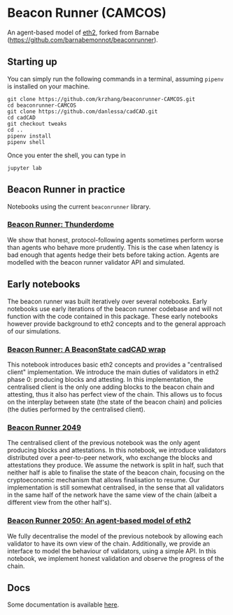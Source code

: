 # Beacon Runner (CAMCOS)

An agent-based model of [eth2](https://github.com/ethereum/eth2.0-specs), forked from Barnabe (https://github.com/barnabemonnot/beaconrunner).

## Starting up

You can simply run the following commands in a terminal, assuming `pipenv` is installed on your machine.

```
git clone https://github.com/krzhang/beaconrunner-CAMCOS.git
cd beaconrunner-CAMCOS
git clone https://github.com/danlessa/cadCAD.git
cd cadCAD
git checkout tweaks
cd ..
pipenv install
pipenv shell
```

Once you enter the shell, you can type in

```
jupyter lab
```

## Beacon Runner in practice

Notebooks using the current `beaconrunner` library.

### [Beacon Runner: Thunderdome](https://github.com/barnabemonnot/beaconrunner/blob/master/notebooks/thunderdome.ipynb)

We show that honest, protocol-following agents sometimes perform worse than agents who behave more prudently. This is the case when latency is bad enough that agents hedge their bets before taking action. Agents are modelled with the beacon runner validator API and simulated.

## Early notebooks

The beacon runner was built iteratively over several notebooks. Early notebooks use early iterations of the beacon runner codebase and will not function with the code contained in this package. These early notebooks however provide background to eth2 concepts and to the general approach of our simulations.

### [Beacon Runner: A BeaconState cadCAD wrap](https://github.com/ethereum/rig/blob/master/eth2economics/code/beaconrunner/beacon_runner.ipynb)

This notebook introduces basic eth2 concepts and provides a "centralised client" implementation. We introduce the main duties of validators in eth2 phase 0: producing blocks and attesting. In this implementation, the centralised client is the only one adding blocks to the beacon chain and attesting, thus it also has perfect view of the chain. This allows us to focus on the interplay between state (the state of the beacon chain) and policies (the duties performed by the centralised client).

### [Beacon Runner 2049](https://github.com/ethereum/rig/blob/master/eth2economics/code/beaconrunner2049/beacon_runner_2049.ipynb)

The centralised client of the previous notebook was the only agent producing blocks and attestations. In this notebook, we introduce validators distributed over a peer-to-peer network, who exchange the blocks and attestations they produce. We assume the network is split in half, such that neither half is able to finalise the state of the beacon chain, focusing on the cryptoeconomic mechanism that allows finalisation to resume. Our implementation is still somewhat centralised, in the sense that all validators in the same half of the network have the same view of the chain (albeit a different view from the other half's).

### [Beacon Runner 2050: An agent-based model of eth2](https://github.com/ethereum/rig/blob/master/eth2economics/code/beaconrunner2050/br2050.ipynb)

We fully decentralise the model of the previous notebook by allowing each validator to have its own view of the chain. Additionally, we provide an interface to model the behaviour of validators, using a simple API. In this notebook, we implement honest validation and observe the progress of the chain.

## Docs

Some documentation is available [here](https://barnabemonnot.com/beaconrunner/build/html/).
